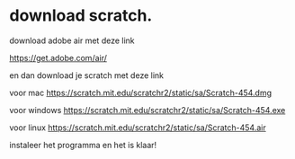 # download scratch.

download adobe air met deze link

https://get.adobe.com/air/

en dan download je scratch met deze link

voor mac https://scratch.mit.edu/scratchr2/static/sa/Scratch-454.dmg

voor windows https://scratch.mit.edu/scratchr2/static/sa/Scratch-454.exe

voor linux https://scratch.mit.edu/scratchr2/static/sa/Scratch-454.air

instaleer het programma en het is klaar!
